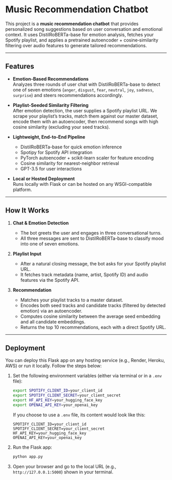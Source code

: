 # Music Recommendation Chatbot

This project is a **music recommendation chatbot** that provides personalized song suggestions based on user conversation and emotional context. It uses DistilRoBERTa-base for emotion analysis, fetches your Spotify playlist, and applies a pretrained autoencoder + cosine‐similarity filtering over audio features to generate tailored recommendations.

---

## Features

- **Emotion-Based Recommendations**  
  Analyzes three rounds of user chat with DistilRoBERTa-base to detect one of seven emotions (`anger`, `disgust`, `fear`, `neutral`, `joy`, `sadness`, `surprise`) and steers recommendations accordingly.

- **Playlist-Seeded Similarity Filtering**  
  After emotion detection, the user supplies a Spotify playlist URL. We scrape your playlist’s tracks, match them against our master dataset, encode them with an autoencoder, then recommend songs with high cosine similarity (excluding your seed tracks).

- **Lightweight, End-to-End Pipeline**  
  - DistilRoBERTa-base for quick emotion inference  
  - Spotipy for Spotify API integration  
  - PyTorch autoencoder + scikit-learn scaler for feature encoding  
  - Cosine similarity for nearest-neighbor retrieval
  - GPT-3.5 for user interactions

- **Local or Hosted Deployment**  
  Runs locally with Flask or can be hosted on any WSGI-compatible platform. 

---

## How It Works

1. **Chat & Emotion Detection**  
   - The bot greets the user and engages in three conversational turns.  
   - All three messages are sent to DistilRoBERTa-base to classify mood into one of seven emotions.

2. **Playlist Input**  
   - After a natural closing message, the bot asks for your Spotify playlist URL.  
   - It fetches track metadata (name, artist, Spotify ID) and audio features via the Spotify API.

3. **Recommendation**  
   - Matches your playlist tracks to a master dataset.  
   - Encodes both seed tracks and candidate tracks (filtered by detected emotion) via an autoencoder.  
   - Computes cosine similarity between the average seed embedding and all candidate embeddings.  
   - Returns the top 10 recommendations, each with a direct Spotify URL.

---

## Deployment

You can deploy this Flask app on any hosting service (e.g., Render, Heroku, AWS) or run it locally. Follow the steps below:

1.  Set the following environment variables (either via terminal or in a `.env` file):

    ```bash
    export SPOTIFY_CLIENT_ID=your_client_id
    export SPOTIFY_CLIENT_SECRET=your_client_secret
    export HF_API_KEY=your_hugging_face_key
    export OPENAI_API_KEY=your_openai_key
    ```
    If you choose to use a `.env` file, its content would look like this:
    ```env
    SPOTIFY_CLIENT_ID=your_client_id
    SPOTIFY_CLIENT_SECRET=your_client_secret
    HF_API_KEY=your_hugging_face_key
    OPENAI_API_KEY=your_openai_key
    ```

2.  Run the Flask app:
    ```bash
    python app.py
    ```

3.  Open your browser and go to the local URL (e.g., `http://127.0.0.1:5000`) shown in your terminal.
